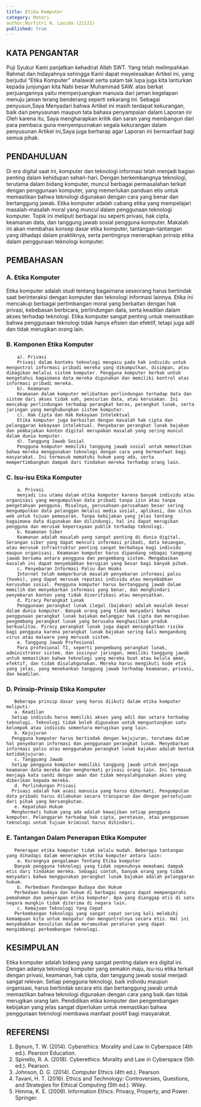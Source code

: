 ```yaml
---
title: Etika Komputer
category: Materi
author:Nurfitri N. Lasida (21121)
published: true
---
```



## KATA PENGANTAR
Puji Syukur Kami panjatkan kehadirat Allah SWT. Yang telah melimpahkan Rahmat dan hidayahnya sehingga Kami dapat meyelesaikan Artikel ini, yang berjudul “Etika Komputer” shalawat serta salam tak lupa juga kita lanturkan kepada junjungan kita Nabi besar Muhammad SAW. atas berkat perjuangannya yaitu memperjuangkan manusia dari jaman kegelapan menuju jaman terang benderang seperti sekarang ini.
Sebagai penyusun,Saya Menyadari bahwa Artikel ini masih terdapat kekurangan, baik dari penyusunan maupun tata bahasa penyampaian dalam Laporan ini Oleh karena itu, Saya mengharapkan kritik dan saran yang membangun dari para pembaca guna menyempurnakan segala kekurangan dalam penyusunan Artikel ini,Saya juga berharap agar Laporan ini bermanfaat bagi semua pihak.

## PENDAHULUAN

Di era digital saat ini, komputer dan teknologi informasi telah menjadi bagian penting dalam kehidupan sehari-hari. Dengan berkembangnya teknologi, terutama dalam bidang komputer, muncul berbagai permasalahan terkait dengan penggunaan komputer, yang memerlukan panduan etis untuk memastikan bahwa teknologi digunakan dengan cara yang benar dan bertanggung jawab. Etika komputer adalah cabang etika yang mempelajari masalah-masalah moral yang muncul dalam penggunaan teknologi komputer. Topik ini meliputi berbagai isu seperti privasi, hak cipta, keamanan data, dan tanggung jawab sosial pengguna komputer.
Makalah ini akan membahas konsep dasar etika komputer, tantangan-tantangan yang dihadapi dalam praktiknya, serta pentingnya menerapkan prinsip etika dalam penggunaan teknologi komputer.

## PEMBAHASAN

### A. Etika Komputer
Etika komputer adalah studi tentang bagaimana seseorang harus bertindak saat berinteraksi dengan komputer dan teknologi informasi lainnya. Etika ini mencakup berbagai pertimbangan moral yang berkaitan dengan hak privasi, kebebasan berbicara, perlindungan data, serta keadilan dalam akses terhadap teknologi. Etika komputer sangat penting untuk memastikan bahwa penggunaan teknologi tidak hanya efisien dan efektif, tetapi juga adil dan tidak merugikan orang lain.

### B.  Komponen Etika Komputer
        a). Privasi
        Privasi dalam konteks teknologi mengacu pada hak individu untuk mengontrol informasi pribadi mereka yang dikumpulkan, disimpan, atau dibagikan melalui sistem komputer. Pengguna komputer berhak untuk mengetahui bagaimana data mereka digunakan dan memiliki kontrol atas informasi pribadi mereka.
        b). Keamanan
        Keamanan dalam komputer melibatkan perlindungan terhadap data dan sistem dari akses tidak sah, pencurian data, atau kerusakan. Ini mencakup perlindungan terhadap perangkat keras, perangkat lunak, serta jaringan yang menghubungkan sistem komputer.
        c). Hak Cipta dan Hak Kekayaan Intelektual
        Etika komputer juga berkaitan dengan masalah hak cipta dan pelanggaran kekayaan intelektual. Penyebaran perangkat lunak bajakan dan pembajakan konten digital merupakan masalah yang sering muncul dalam dunia komputer.
        d). Tanggung Jawab Sosial
        Pengguna komputer memiliki tanggung jawab sosial untuk memastikan bahwa mereka menggunakan teknologi dengan cara yang bermanfaat bagi masyarakat. Ini termasuk mematuhi hukum yang ada, serta mempertimbangkan dampak dari tindakan mereka terhadap orang lain.

### C.  Isu-isu Etika Komputer
        a. Privasi 
        menjadi isu utama dalam etika komputer karena banyak individu atau organisasi yang mengumpulkan data pribadi tanpa izin atau tanpa pengetahuan pengguna. Misalnya, perusahaan-perusahaan besar sering mengumpulkan data pelanggan melalui media sosial, aplikasi, dan situs web untuk tujuan pemasaran. Tanpa kebijakan yang jelas tentang bagaimana data digunakan dan dilindungi, hal ini dapat merugikan pengguna dan merusak kepercayaan publik terhadap teknologi.
        b. Keamanan Siber
        Keamanan adalah masalah yang sangat penting di dunia digital. Serangan siber yang dapat mencuri informasi pribadi, data keuangan, atau merusak infrastruktur penting sangat berbahaya bagi individu maupun organisasi. Keamanan komputer harus dipandang sebagai tanggung jawab bersama antara pengguna dan pengembang sistem. Mengabaikan masalah ini dapat menyebabkan kerugian yang besar bagi banyak pihak.
        c. Penyebaran Informasi Palsu dan Hoaks
        Internet telah memperburuk masalah penyebaran informasi palsu (hoaks), yang dapat merusak reputasi individu atau menyebabkan kerusuhan sosial. Pengguna komputer harus bertanggung jawab dalam memilih dan menyebarkan informasi yang benar, dan menghindari penyebaran konten yang tidak diverifikasi atau menyesatkan.
        d. Piracy Perangkat Lunak
        Penggunaan perangkat lunak ilegal (bajakan) adalah masalah besar dalam dunia komputer. Banyak orang yang tidak menyadari bahwa penggunaan perangkat lunak bajakan melanggar hak cipta dan merugikan pengembang perangkat lunak yang berusaha menghasilkan produk berkualitas. Piracy perangkat lunak juga dapat meningkatkan risiko bagi pengguna karena perangkat lunak bajakan sering kali mengandung virus atau malware yang merusak sistem.
        e. Tanggung Jawab Profesional
        Para profesional TI, seperti pengembang perangkat lunak, administrator sistem, dan insinyur jaringan, memiliki tanggung jawab untuk memastikan bahwa teknologi yang mereka buat atau kelola aman, efektif, dan tidak disalahgunakan. Mereka harus mengikuti kode etik yang jelas, yang menekankan tanggung jawab terhadap keamanan, privasi, dan keadilan.

### D. Prinsip-Prinsip Etika Komputer
       Beberapa prinsip dasar yang harus diikuti dalam etika komputer meliputi:
       a. Keadilan
      Setiap individu harus memiliki akses yang adil dan setara terhadap teknologi. Teknologi tidak boleh digunakan untuk menguntungkan satu kelompok atau individu sementara merugikan yang lain.
       b. Kejujuran
      Pengguna komputer harus bertindak dengan kejujuran, terutama dalam hal penyebaran informasi dan penggunaan perangkat lunak. Menyebarkan informasi palsu atau menggunakan perangkat lunak bajakan adalah bentuk ketidakjujuran.
       c. Tangguang Jawab
      Setiap pengguna komputer memiliki tanggung jawab untuk menjaga keamanan data mereka dan menghormati privasi orang lain. Ini termasuk menjaga kata sandi dengan aman dan tidak menyalahgunakan akses yang diberikan kepada mereka.
       d. Perlindungan Privasi
      Privasi adalah hak asasi manusia yang harus dihormati. Pengumpulan data pribadi harus dilakukan secara transparan dan dengan persetujuan dari pihak yang bersangkutan.
       e. Kepatuhan Hukum
      Menghormati hukum yang ada adalah kewajiban setiap pengguna komputer. Pelanggaran terhadap hak cipta, peretasan, atau penggunaan teknologi untuk tujuan kriminal harus dihindari.

### E. Tantangan Dalam Penerapan Etika Komputer
       Penerapan etika komputer tidak selalu mudah. Beberapa tantangan yang dihadapi dalam menerapkan etika komputer antara lain:
        a. Kurangnya pengalaman Tentang Etika komputer
       Banyak pengguna teknologi yang tidak sepenuhnya memahami dampak etis dari tindakan mereka. Sebagai contoh, banyak orang yang tidak menyadari bahwa menggunakan perangkat lunak bajakan adalah pelanggaran hukum.
        b. Perbedaan Pandangan Budaya dan Hukum
       Perbedaan budaya dan hukum di berbagai negara dapat mempengaruhi pemahaman dan penerapan etika komputer. Apa yang dianggap etis di satu negara mungkin tidak diterima di negara lain.
        c. Kemajuan Teknologi Yang Cepat
       Perkembangan teknologi yang sangat cepat sering kali melebihi kemampuan kita untuk mengatur dan mengontrolnya secara etis. Hal ini menyebabkan kesulitan dalam merumuskan peraturan yang dapat mengimbangi perkembangan teknologi.

## KESIMPULAN
Etika komputer adalah bidang yang sangat penting dalam era digital ini. Dengan adanya teknologi komputer yang semakin maju, isu-isu etika terkait dengan privasi, keamanan, hak cipta, dan tanggung jawab sosial menjadi sangat relevan. Setiap pengguna teknologi, baik individu maupun organisasi, harus bertindak secara etis dan bertanggung jawab untuk memastikan bahwa teknologi digunakan dengan cara yang baik dan tidak merugikan orang lain. Pendidikan etika komputer dan pengembangan kebijakan yang jelas sangat diperlukan untuk memastikan bahwa penggunaan teknologi membawa manfaat positif bagi masyarakat.

## REFERENSI

1.	Bynum, T. W. (2014). Cyberethics: Morality and Law in Cyberspace (4th ed.). Pearson Education.
2.	Spinello, R. A. (2018). Cyberethics: Morality and Law in Cyberspace (5th ed.). Pearson.
3.	  Johnson, D. G. (2014). Computer Ethics (4th ed.). Pearson.
4.	Tavani, H. T. (2016). Ethics and Technology: Controversies, Questions, and Strategies for Ethical Computing (5th ed.). Wiley.
5.	Himma, K. E. (2009). Information Ethics: Privacy, Property, and Power. Springer.



 




